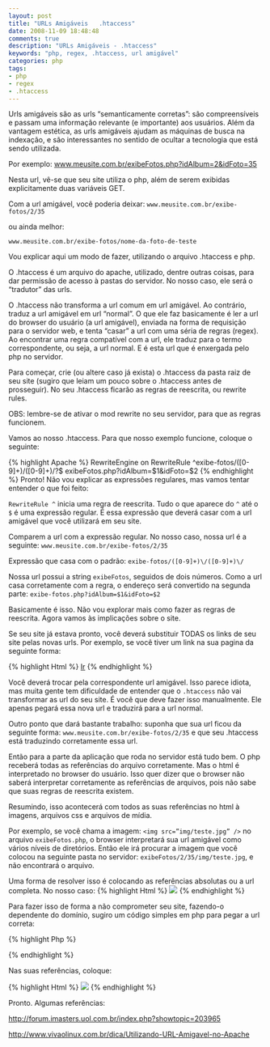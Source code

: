```yaml
---
layout: post
title: "URLs Amigáveis   .htaccess"
date: 2008-11-09 18:48:48
comments: true
description: "URLs Amigáveis - .htaccess"
keywords: "php, regex, .htaccess, url amigável"
categories: php
tags:
- php
- regex
- .htaccess
---
```


Urls amigáveis são as urls “semanticamente corretas”: são compreensíveis e passam uma informação relevante (e importante) aos usuários. Além da vantagem estética, as urls amigáveis ajudam as máquinas de busca na indexação, e são interessantes no sentido de ocultar a tecnologia que está sendo utilizada.

Por exemplo:
www.meusite.com.br/exibeFotos.php?idAlbum=2&idFoto=35

Nesta url, vê-se que seu site utiliza o php, além de serem exibidas explicitamente duas variáveis GET.

Com a url amigável, você poderia deixar:
`www.meusite.com.br/exibe-fotos/2/35`

ou ainda melhor:

`www.meusite.com.br/exibe-fotos/nome-da-foto-de-teste`

Vou explicar aqui um modo de fazer, utilizando o arquivo .htaccess e php.

O .htaccess é um arquivo do apache, utilizado, dentre outras coisas, para dar permissão de acesso à pastas do servidor. No nosso caso, ele será o “tradutor” das urls.

O .htaccess não transforma a url comum em url amigável. Ao contrário, traduz a url amigável em url “normal”. O que ele faz basicamente é ler a url do browser do usuário (a url amigável), enviada na forma de requisição para o servidor web, e tenta “casar” a url com uma séria de regras (regex). Ao encontrar uma regra compatível com a url, ele traduz para o termo correspondente, ou seja, a url normal. E é esta url que é enxergada pelo php no servidor.

Para começar, crie (ou altere caso já exista) o .htaccess da pasta raiz de seu site (sugiro que leiam um pouco sobre o .htaccess antes de prosseguir). No seu .htaccess ficarão as regras de reescrita, ou rewrite rules.

OBS: lembre-se de ativar o mod rewrite no seu servidor, para que as regras funcionem.

Vamos ao nosso .htaccess. Para que nosso exemplo funcione, coloque o seguinte:

{% highlight Apache %}
RewriteEngine on
RewriteRule ^exibe-fotos/([0-9]+)\/([0-9]+)\/?$ exibeFotos.php?idAlbum=$1&idFoto=$2
{% endhighlight %}
Pronto! Não vou explicar as expressões regulares, mas vamos tentar entender o que foi feito:

`RewriteRule ^` inicia uma regra de reescrita. Tudo o que aparece do `^` até o `$` é uma expressão regular. É essa expressão que deverá casar com a url amigável que você utilizará em seu site.

Comparem a url com a expressão regular. No nosso caso, nossa url é a seguinte:
`www.meusite.com.br/exibe-fotos/2/35`

Expressão que casa com o padrão:
`exibe-fotos/([0-9]+)\/([0-9]+)\/`

Nossa url possui a string `exibeFotos`, seguidos de dois números. Como a url casa corretamente com a regra, o endereço será convertido na segunda parte:
`exibe-fotos.php?idAlbum=$1&idFoto=$2`

Basicamente é isso. Não vou explorar mais como fazer as regras de reescrita. Agora vamos às implicações sobre o site.

Se seu site já estava pronto, você deverá substituir TODAS os links de seu site pelas novas urls. Por exemplo, se você tiver um link na sua pagina da seguinte forma:

{% highlight Html %}
<a href="xxxx.php?id=23&x=5">Ir</a>
{% endhighlight %}

Você deverá trocar pela correspondente url amigável. Isso parece idiota, mas muita gente tem dificuldade de entender que o `.htaccess` não vai transformar as url do seu site. É você que deve fazer isso manualmente. Ele apenas pegará essa nova url e traduzirá para a url normal.

Outro ponto que dará bastante trabalho: suponha que sua url ficou da seguinte forma:
`www.meusite.com.br/exibe-fotos/2/35`
e que seu .htaccess está traduzindo corretamente essa url.

Então para a parte da aplicação que roda no servidor está tudo bem. O php receberá todas as referências do arquivo corretamente. Mas o html é interpretado no browser do usuário. Isso quer dizer que o browser não saberá interpretar corretamente as referências de arquivos, pois não sabe que suas regras de reescrita existem.

Resumindo, isso acontecerá com todos as suas referências no html à imagens, arquivos css e arquivos de mídia.

Por exemplo, se você chama a imagem: `<img src=”img/teste.jpg” />` no arquivo `exibeFotos.php`, o browser interpretará sua url amigável como vários níveis de diretórios. Então ele irá procurar a imagem que você colocou na seguinte pasta no servidor:
`exibeFotos/2/35/img/teste.jpg`, e não encontrará o arquivo.

Uma forma de resolver isso é colocando as referências absolutas ou a url completa. No nosso caso:
{% highlight Html %}
<img src=”http://www.meusite.com.br/img/teste.jpg” />
{% endhighlight %}

Para fazer isso de forma a não comprometer seu site, fazendo-o dependente do domínio, sugiro um código simples em php para pegar a url correta:

{% highlight Php %}
<?php
$server = $_SERVER['SERVER_NAME'];
$urlPrincipal = "http://".$server."/";
?>
{% endhighlight %}

Nas suas referências, coloque:

{% highlight Html %}
<img src="<?=$urlPrincipal?>img/teste.jpg" />
{% endhighlight %}

Pronto. Algumas referências:

<a href="http://forum.imasters.uol.com.br/index.php?showtopic=203965
" target="_blank">http://forum.imasters.uol.com.br/index.php?showtopic=203965</a>

<a href="http://www.vivaolinux.com.br/dica/Utilizando-URL-Amigavel-no-Apache" target="_blank">http://www.vivaolinux.com.br/dica/Utilizando-URL-Amigavel-no-Apache</a>
